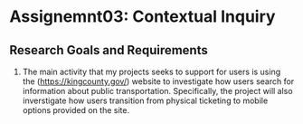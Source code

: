 # Assignemnt03: Contextual Inquiry  

## Research Goals and Requirements 

1. The main activity that my projects seeks to support for users is using the (https://kingcounty.gov/) website to investigate how users search for information about public transportation. Specifically, the project will also inverstigate how users transition from physical ticketing to mobile options provided on the site. 
